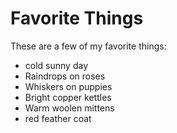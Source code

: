 # Favorite Things

These are a few of my favorite things:

- cold sunny day
- Raindrops on roses
- Whiskers on puppies
- Bright copper kettles
- Warm woolen mittens
- red feather coat
